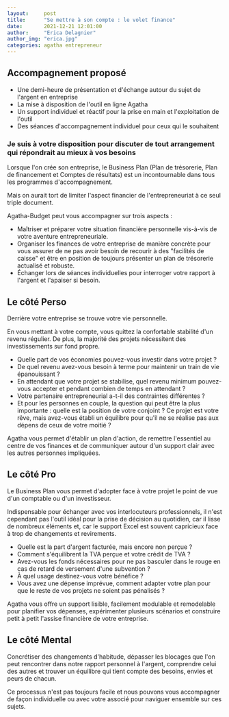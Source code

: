 ```yaml
---
layout:     post
title:      "Se mettre à son compte : le volet finance"
date:       2021-12-21 12:01:00
author:     "Erica Delagnier"
author_img: "erica.jpg"
categories: agatha entrepreneur
---
```


<div class="break">
<h2>Accompagnement proposé</h2>
<ul>
<li>Une demi-heure de présentation et d'échange autour du sujet de l'argent en entreprise</li>
<li>La mise à disposition de l'outil en ligne Agatha</li>
<li>Un support individuel et réactif pour la prise en main et l'exploitation de l'outil</li>
<li>Des séances d'accompagnement individuel pour ceux qui le souhaitent</li>
</ul>
<h3>Je suis à votre disposition pour discuter de tout arrangement qui répondrait au mieux à vos besoins</h3>
</div>

Lorsque l'on crée son entreprise, le Business Plan (Plan de trésorerie, Plan de financement et Comptes de résultats) est un incontournable dans tous les programmes d'accompagnement. 

Mais on aurait tort de limiter l'aspect financier de l'entrepreneuriat à ce seul triple document. 

Agatha-Budget peut vous accompagner sur trois aspects : 

- Maîtriser et préparer votre situation financière personnelle vis-à-vis de votre aventure entrepreneuriale.
- Organiser les finances de votre entreprise de manière concrète pour vous assurer de ne pas avoir besoin de recourir à des "facilités de caisse" et être en position de toujours présenter un plan de trésorerie actualisé et robuste. 
- Échanger lors de séances individuelles pour interroger votre rapport à l'argent et l'apaiser si besoin.

<h2 class="icon-home gradient-icon"></h2>
<h2 class="post-heading">Le côté Perso</h2>

Derrière votre entreprise se trouve votre vie personnelle.

En vous mettant à votre compte, vous quittez la confortable stabilité d'un revenu régulier. De plus, la majorité des projets nécessitent des investissements sur fond propre. 

- Quelle part de vos économies pouvez-vous investir dans votre projet ? 
- De quel revenu avez-vous besoin à terme pour maintenir un train de vie épanouissant ? 
- En attendant que votre projet se stabilise, quel revenu minimum pouvez-vous accepter et pendant combien de temps en attendant ? 
- Votre partenaire entrepreneurial a-t-il des contraintes différentes ?
- Et pour les personnes en couple, la question qui peut être la plus importante : quelle est la position de votre conjoint ? Ce projet est votre rêve, mais avez-vous établi un équilibre pour qu'il ne se réalise pas aux dépens de ceux de votre moitié ?

Agatha vous permet d'établir un plan d'action, de remettre l'essentiel au centre de vos finances et de communiquer autour d'un support clair avec les autres personnes impliquées. 

<h2 class="icon-briefcase gradient-icon"></h2>
<h2 class="post-heading">Le côté Pro</h2>

Le Business Plan vous permet d'adopter face à votre projet le point de vue d'un comptable ou d'un investisseur. 

Indispensable pour échanger avec vos interlocuteurs professionnels, il n'est cependant pas l'outil idéal pour la prise de décision au quotidien, car il lisse de nombreux éléments et, car le support Excel est souvent capricieux face à trop de changements et revirements.

- Quelle est la part d'argent facturée, mais encore non perçue ? 
- Comment s'équilibrent la TVA perçue et votre crédit de TVA ?
- Avez-vous les fonds nécessaires pour ne pas basculer dans le rouge en cas de retard de versement d'une subvention ? 
- À quel usage destinez-vous votre bénéfice ?
- Vous avez une dépense imprévue, comment adapter votre plan pour que le reste de vos projets ne soient pas pénalisés ?

Agatha vous offre un support lisible, facilement modulable et remodelable pour planifier vos dépenses, expérimenter plusieurs scénarios et construire petit à petit l'assise financière de votre entreprise.

<h2 class="icon-compass gradient-icon"></h2>
<h2 class="post-heading">Le côté Mental</h2>

Concrétiser des changements d'habitude, dépasser les blocages que l'on peut rencontrer dans notre rapport personnel à l'argent, comprendre celui des autres et trouver un équilibre qui tient compte des besoins, envies et peurs de chacun. 

Ce processus n'est pas toujours facile et nous pouvons vous accompagner de façon individuelle ou avec votre associé pour naviguer ensemble sur ces sujets.

